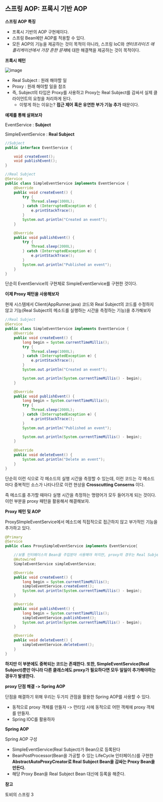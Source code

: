## 스프링 AOP: 프록시 기반 AOP

**스프링 AOP 특징**

- 프록시 기반의 AOP 구현체이다.
- 스프링 Bean에만 AOP를 적용할 수 있다.
- 모든 AOP의 기능을 제공하는 것이 목적이 아니라, 스프링 IoC와 *엔터프라이즈 애플리케이션에서 가장 흔한 문제*에 대한 해결책을 제공하는 것이 목적이다.



**프록시 패턴**

![image](https://user-images.githubusercontent.com/40616436/73373374-de2df600-42fb-11ea-9c36-d24a75507220.png)

- Real Subject : 원래 해야할 일
- Proxy : 원래 해야할 일을 참조
- 즉, Subject의 타입은 Proxy를 사용하고 Proxy는 Real Subject를 감싸서 실제 클라이언트의 요청을 처리하게 된다.
  - 이렇게 하는 이유는? **접근 제어 혹은 유연한 부가 기능 추가** 때문이다.



**예제를 통해 살펴보자**

EventService : **Subject**

SimpleEventService : **Real Subject**

~~~java
//Subject
public interface EventService {

    void createEvent();
    void publishEvent();
}

//Real Subject
@Service
public class SimpleEventService implements EventService {
    @Override
    public void createEvent() {
        try {
            Thread.sleep(1000L);
        } catch (InterruptedException e) {
            e.printStackTrace();
        }
        System.out.println("Created an event");
    }

    @Override
    public void publishEvent() {
        try {
            Thread.sleep(2000L);
        } catch (InterruptedException e) {
            e.printStackTrace();
        }
        System.out.println("Published an event");
    }
}
~~~

단순히 EventService의 구현체로 SimpleEventService를 구현한 것이다.



**이제 Proxy 패턴을 사용해보자**

현재 시스템에서 Client(AppRunner.java) 코드와 Real Subject의 코드를 수정하지 않고 기능(Real Subject의 메소드를 실행하는 시간을 측정하는 기능)을 추가해보자

~~~java
//Real Subject
@Service
public class SimpleEventService implements EventService {
    @Override
    public void createEvent() {
        long begin = System.currentTimeMillis();
        try {
            Thread.sleep(1000L);
        } catch (InterruptedException e) {
            e.printStackTrace();
        }
        System.out.println("Created an event");

        System.out.println(System.currentTimeMillis() - begin);
    }

    @Override
    public void publishEvent() {
        long begin = System.currentTimeMillis();
        try {
            Thread.sleep(2000L);
        } catch (InterruptedException e) {
            e.printStackTrace();
        }
        System.out.println("Published an event");

        System.out.println(System.currentTimeMillis() - begin);
    }
  
  	@Override
    public void deleteEvent() {
        System.out.println("Delete an event");
    }
}
~~~

단순히 이런 식으로 각 메소드의 실행 시간을 측정할 수 있는데, 이런 코드는 각 메소드마다 중복적인 소스가 나타나므로 이런 현상을 **Crosscutting Conserns** 이다.

즉 메소드를 추가할 때마다 실행 시간을 측정하는 명령어가 모두 들어가게 되는 것이다. 이런 부분을 proxy 패턴을 활용해서 해결해보자.



**Proxy 패턴 및 AOP**

ProxySImpleEventService에서 메소드에 직접적으로 접근하지 않고 부가적인 기능을 추가하고 있다.

~~~java
@Primary
@Service
public class ProxySimpleEventService implements EventService{

    //보통 인터페이스의 Bean을 주입받아 사용해야 하지만, proxy의 경우는 Real Subject의 Bean을 주입받아 사용해야 한다.
    @Autowired
    SimpleEventService simpleEventService;

    @Override
    public void createEvent() {
        long begin = System.currentTimeMillis();
        simpleEventService.createEvent();
        System.out.println(System.currentTimeMillis() - begin);
    }

    @Override
    public void publishEvent() {
        long begin = System.currentTimeMillis();
        simpleEventService.publishEvent();
        System.out.println(System.currentTimeMillis() - begin);
    }

    @Override
    public void deleteEvent() {
        simpleEventService.deleteEvent();
    }
}
~~~

**하지만 이 부분에도 중복되는 코드는 존재한다. 또한, SimpleEventService(Real Subject)뿐만 아니라 다른 클래스에도 proxy가 필요하다면 모두 일일이 추가해야하는 경우가 발생한다.**



**proxy 단점 해결 -> Spring AOP**

단점을 해결하기 위해 우리는 두가지 관점을 활용한 Spring AOP를 사용할 수 있다.

- 동적으로 proxy 객체를 만들자 -> 런타임 시에 동적으로 어떤 객체에 proxy 객체를 만들자.
- Spring IOC를 활용하자



**Spring AOP**

Spring AOP 구성

- SimpleEventService(Real Subject)가 Bean으로 등록된다
- BeanPostProcessor(Bean을 가공할 수 있는 LifeCycle 인터페이스)를 구현한 **AbstractAutoProxyCreator로 Real Subject Bean을 감싸는 Proxy Bean을 만든다.**
- 해당 Proxy Bean을 Real Subject Bean 대신에 등록을 해준다.



**참고**

토비의 스프링 3 

 